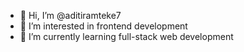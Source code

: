 - 👋 Hi, I’m @aditiramteke7
- 👀 I’m interested in frontend development
- 🌱 I’m currently learning full-stack web development


<!---
aditiramteke7/aditiramteke7 is a ✨ special ✨ repository because its `README.md` (this file) appears on your GitHub profile.
You can click the Preview link to take a look at your changes.
--->

